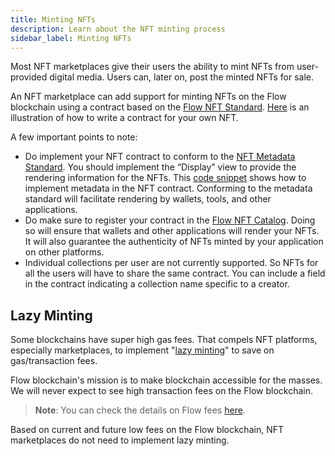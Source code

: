 ```yaml
---
title: Minting NFTs
description: Learn about the NFT minting process
sidebar_label: Minting NFTs
---
```


Most NFT marketplaces give their users the ability to mint NFTs from user-provided digital media. Users can, later on, post the minted NFTs for sale.

An NFT marketplace can add support for minting NFTs on the Flow blockchain using a contract based on the [Flow NFT Standard](https://github.com/onflow/flow-nft). [Here](https://github.com/onflow/flow-nft/blob/master/contracts/ExampleNFT.cdc) is an illustration of how to write a contract for your own NFT.

A few important points to note:

- Do implement your NFT contract to conform to the [NFT Metadata Standard](https://github.com/onflow/flow-nft/#nft-metadata). You should implement the “Display” view to provide the rendering information for the NFTs. This [code snippet](https://github.com/onflow/flow-nft/blob/master/contracts/ExampleNFT.cdc#L73) shows how to implement metadata in the NFT contract. Conforming to the metadata standard will facilitate rendering by wallets, tools, and other applications.
- Do make sure to register your contract in the [Flow NFT Catalog](https://github.com/dapperlabs/nft-catalog). Doing so will ensure that wallets and other applications will render your NFTs. It will also guarantee the authenticity of NFTs minted by your application on other platforms.
- Individual collections per user are not currently supported. So NFTs for all the users will have to share the same contract. You can include a field in the contract indicating a collection name specific to a creator.

## ​​Lazy Minting

Some blockchains have super high gas fees. That compels NFT platforms, especially marketplaces, to implement "[lazy minting](https://medium.com/rarible-dao/nft-minting-vs-lazy-minting-mining-explained-4330dd57a4c4)" to save on gas/transaction fees.

Flow blockchain's mission is to make blockchain accessible for the masses. We will never expect to see high transaction fees on the Flow blockchain.

> **Note**: You can check the details on Flow fees [here](../../../building-on-flow/concepts/flow-token/concepts.md#fees).

Based on current and future low fees on the Flow blockchain, NFT marketplaces do not need to implement lazy minting.
